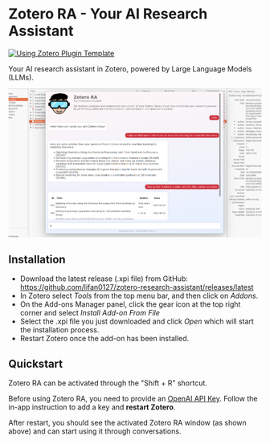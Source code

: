 # Zotero RA - Your AI Research Assistant

[![Using Zotero Plugin Template](https://img.shields.io/badge/Using-Zotero%20Plugin%20Template-blue?style=flat-square&logo=github)](https://github.com/windingwind/zotero-plugin-template)

Your AI research assistant in Zotero, powered by Large Language Models (LLMs).

![Zotero RA](assets/images/zotero-ra.png)

## Installation

- Download the latest release (.xpi file) from GitHub: https://github.com/lifan0127/zotero-research-assistant/releases/latest
- In Zotero select <em>Tools</em> from the top menu bar, and then click on <em>Addons</em>.
- On the Add-ons Manager panel, click the gear icon at the top right corner and select <em>Install Add-on From File</em>
- Select the .xpi file you just downloaded and click <em>Open</em> which will start the installation process.
- Restart Zotero once the add-on has been installed.

## Quickstart

Zotero RA can be activated through the "Shift + R" shortcut.

Before using Zotero RA, you need to provide an [OpenAI API Key](https://platform.openai.com/account/api-keys). Follow the in-app instruction to add a key and <b>restart Zotero</b>.

After restart, you should see the activated Zotero RA window (as shown above) and can start using it through conversations.